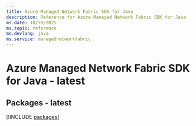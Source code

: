 ```yaml
---
title: Azure Managed Network Fabric SDK for Java
description: Reference for Azure Managed Network Fabric SDK for Java
ms.date: 10/30/2025
ms.topic: reference
ms.devlang: java
ms.service: managednetworkfabric
---
```

# Azure Managed Network Fabric SDK for Java - latest
## Packages - latest
[!INCLUDE [packages](managed-network-fabric-index.md)]